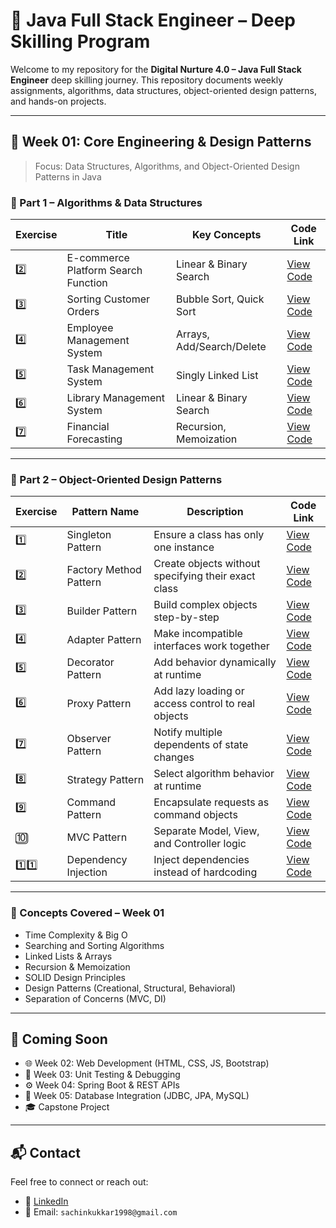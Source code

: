 # 📘 Java Full Stack Engineer – Deep Skilling Program

Welcome to my repository for the **Digital Nurture 4.0 – Java Full Stack Engineer** deep skilling journey. This repository documents weekly assignments, algorithms, data structures, object-oriented design patterns, and hands-on projects.

---

## 📅 Week 01: Core Engineering & Design Patterns

> Focus: Data Structures, Algorithms, and Object-Oriented Design Patterns in Java

### 🧮 Part 1 – Algorithms & Data Structures

| Exercise | Title                              | Key Concepts                     | Code Link |
|----------|------------------------------------|----------------------------------|-----------|
| 2️⃣       | E-commerce Platform Search Function | Linear & Binary Search           | [View Code](./Week_01/Engineerin_Concepts/SearchFunction/SearchFunction.java) |
| 3️⃣       | Sorting Customer Orders            | Bubble Sort, Quick Sort          | [View Code](./Week_01/Engineerin_Concepts/SortingCustomerOrders/SortOrders.java) |
| 4️⃣       | Employee Management System         | Arrays, Add/Search/Delete        | [View Code](./Week_01/Engineerin_Concepts/EmployeeManagementSystem/EmployeeManager.java) |
| 5️⃣       | Task Management System             | Singly Linked List               | [View Code](./Week_01/Engineerin_Concepts/TaskManagementSystem/TaskManager.java) |
| 6️⃣       | Library Management System          | Linear & Binary Search           | [View Code](./Week_01/Engineerin_Concepts/LibraryManagementSystem/LibraryManager.java) |
| 7️⃣       | Financial Forecasting              | Recursion, Memoization           | [View Code](./Week_01/Engineerin_Concepts/FinancialForecasting/FinancialForecaster.java) |

---

### 🧩 Part 2 – Object-Oriented Design Patterns

| Exercise | Pattern Name           | Description                                              | Code Link |
|----------|------------------------|----------------------------------------------------------|-----------|
| 1️⃣       | Singleton Pattern       | Ensure a class has only one instance                     | [View Code](./Week_01/DesignPatterns/SingletonPatternExample) |
| 2️⃣       | Factory Method Pattern | Create objects without specifying their exact class      | [View Code](./Week_01/DesignPatterns/FactoryMethodPatternExample) |
| 3️⃣       | Builder Pattern         | Build complex objects step-by-step                       | [View Code](./Week_01/DesignPatterns/BuilderPatternExample) |
| 4️⃣       | Adapter Pattern         | Make incompatible interfaces work together               | [View Code](./Week_01/DesignPatterns/AdapterPatternExample) |
| 5️⃣       | Decorator Pattern       | Add behavior dynamically at runtime                      | [View Code](./Week_01/DesignPatterns/DecoratorPatternExample) |
| 6️⃣       | Proxy Pattern           | Add lazy loading or access control to real objects       | [View Code](./Week_01/DesignPatterns/ProxyPatternExample) |
| 7️⃣       | Observer Pattern        | Notify multiple dependents of state changes              | [View Code](./Week_01/DesignPatterns/ObserverPatternExample) |
| 8️⃣       | Strategy Pattern        | Select algorithm behavior at runtime                     | [View Code](./Week_01/DesignPatterns/StrategyPatternExample) |
| 9️⃣       | Command Pattern         | Encapsulate requests as command objects                  | [View Code](./Week_01/DesignPatterns/CommandPatternExample) |
| 🔟       | MVC Pattern              | Separate Model, View, and Controller logic               | [View Code](./Week_01/DesignPatterns/MVCPatternExample) |
| 1️⃣1️⃣     | Dependency Injection     | Inject dependencies instead of hardcoding                | [View Code](./Week_01/DesignPatterns/DependencyInjectionExample) |

---

### 🧠 Concepts Covered – Week 01

- Time Complexity & Big O
- Searching and Sorting Algorithms
- Linked Lists & Arrays
- Recursion & Memoization
- SOLID Design Principles
- Design Patterns (Creational, Structural, Behavioral)
- Separation of Concerns (MVC, DI)

---

## 📌 Coming Soon

- 🌐 Week 02: Web Development (HTML, CSS, JS, Bootstrap)
- 🧪 Week 03: Unit Testing & Debugging
- ⚙️ Week 04: Spring Boot & REST APIs
- 💾 Week 05: Database Integration (JDBC, JPA, MySQL)
- 🎓 Capstone Project

---

## 📬 Contact

Feel free to connect or reach out:

- 🔗 [LinkedIn](#)  
- 📧 Email: `sachinkukkar1998@gmail.com`
